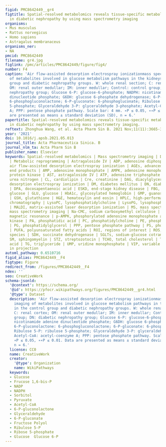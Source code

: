 ```yaml
---
figid: PMC8642449__gr4
figtitle: Spatial-resolved metabolomics reveals tissue-specific metabolic reprogramming
  in diabetic nephropathy by using mass spectrometry imaging
organisms:
- Mus musculus
- Rattus norvegicus
- Homo sapiens
- Astragalus membranaceus
organisms_ner:
- NA
pmcid: PMC8642449
filename: gr4.jpg
figlink: /pmc/articles/PMC8642449/figure/fig4/
number: F4
caption: 'Air flow-assisted desorption electrospray ionizationmass spectrometry imaging
  of metabolites involved in glucose metabolism pathways in the kidneys in the control
  group and diabetic nephropathy groups. W: whole renal section; C: renal cortex;
  OM: renal outer medullar; IM: inner medullar; Control: control group; DN: diabetic
  nephropathy group; Glucose 6-P: glucose-6-phosphate; NADPH: nicotinamide adenine
  dinucleotide phosphate; G6DH: glucose 6-phosphate dehydrogenase; 6-P-gluconolactone:
  6-phosphogluconolactone; 6-P-gluconate: 6-phosphogluconate; Ribulose 5-P: ribulose
  5-phosphate; Glyceraldehyde 3-P: glyceraldehyde 3-phosphate; Acetyl-CoA: acetyl-coenzyme
  A; PPP: pentose phosphate pathway. Scale bar: 4 mm. ∗P ≤ 0.05, ∗∗P ≤ 0.01. Data
  are presented as means ± standard deviation (SD), n = 6.'
papertitle: Spatial-resolved metabolomics reveals tissue-specific metabolic reprogramming
  in diabetic nephropathy by using mass spectrometry imaging.
reftext: Zhonghua Wang, et al. Acta Pharm Sin B. 2021 Nov;11(11):3665-3677.
year: '2021'
doi: 10.1016/j.apsb.2021.05.013
journal_title: Acta Pharmaceutica Sinica. B
journal_nlm_ta: Acta Pharm Sin B
publisher_name: Elsevier
keywords: Spatial-resolved metabolomics | Mass spectrometry imaging | Diabetic nephropathy
  | Metabolic reprogramming | Astragaloside IV | ADP, adenosine diphosphate | AFADESI,
  air flow-assisted desorption electrospray ionization | AGEs, advanced glycation
  end products | AMP, adenosine monophosphate | AMPK, adenosine monophosphate activated
  protein kinase | AST, astragaloside IV | ATP, adenosine triphosphate | BUN, blood
  urea nitrogen | CL, cardiolipin | Cre, creatinine | DAG, diacylglycerol | DESI,
  desorption electrospray ionization | DM, diabetes mellitus | DN, diabetic nephropathy
  | DPA, docosapentaenoic acid | ESKD, end-stage kidney disease | FBG, fasting blood
  glucose | GLU, glucose | HbA1c, glycosylated hemoglobin | GMP, guanosine monophosphate
  | GSH, glutathione | H&E, hematoxylin and eosin | HPLC, high-performance liquid
  chromatography | LysoPC, lysophosphatidylcholine | LysoPG, lysophosphatidylglycerol
  | MALDI, matrix-assisted laser desorption ionization | MS, mass spectrometry | MSI,
  mass spectrometry imaging | Na-CMC, sodium carboxymethyl cellulose | NMR, nuclear
  magnetic resonance | p-AMPK, phosphorylated adenosine monophosphate activated protein
  kinase | PA, phosphatidic acid | PC, phosphatidylcholine | PE, phosphatidylethanolamine
  | PG, phosphatidylglycerol | PPP, pentose phosphate pathway | PS, phosphatidylserine
  | PUFA, polyunsaturated fatty acids | ROI, regions of interest | ROS, reactive oxygen
  species | SDH, succinate dehydrogenase | SGLTs, sodium-glucose cotransporters |
  SM, sphingomyelin | STZ, streptozotocin | TCHO, total cholesterol | TCA, tricarboxylic
  acid | TG, triglyceride | UMP, uridine monophosphate | VIP, variable importance
  in projection
automl_pathway: 0.6510716
figid_alias: PMC8642449__F4
figtype: Figure
redirect_from: /figures/PMC8642449__F4
ndex: ''
seo: CreativeWork
schema-jsonld:
  '@context': https://schema.org/
  '@id': https://pfocr.wikipathways.org/figures/PMC8642449__gr4.html
  '@type': Dataset
  description: 'Air flow-assisted desorption electrospray ionizationmass spectrometry
    imaging of metabolites involved in glucose metabolism pathways in the kidneys
    in the control group and diabetic nephropathy groups. W: whole renal section;
    C: renal cortex; OM: renal outer medullar; IM: inner medullar; Control: control
    group; DN: diabetic nephropathy group; Glucose 6-P: glucose-6-phosphate; NADPH:
    nicotinamide adenine dinucleotide phosphate; G6DH: glucose 6-phosphate dehydrogenase;
    6-P-gluconolactone: 6-phosphogluconolactone; 6-P-gluconate: 6-phosphogluconate;
    Ribulose 5-P: ribulose 5-phosphate; Glyceraldehyde 3-P: glyceraldehyde 3-phosphate;
    Acetyl-CoA: acetyl-coenzyme A; PPP: pentose phosphate pathway. Scale bar: 4 mm.
    ∗P ≤ 0.05, ∗∗P ≤ 0.01. Data are presented as means ± standard deviation (SD),
    n = 6.'
  license: CC0
  name: CreativeWork
  creator:
    '@type': Organization
    name: WikiPathways
  keywords:
  - Glucose
  - Frucose 1,6-bis-P
  - NADP
  - NADPH
  - Sorbitol
  - Pyruvate
  - Acetyl-CoA
  - 6-P-gluconolactone
  - Glyceraldehyde
  - 6-P-gluconate
  - Fructose Polyol
  - Ribulose 5-P
  - Ribose 5-phosphate
  - Glucose  Glucose 6-P
---
```

